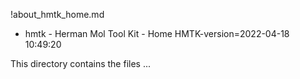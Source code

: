 !about_hmtk_home.md

* hmtk - Herman Mol Tool Kit - Home
HMTK-version=2022-04-18 10:49:20

This directory contains the files ...
